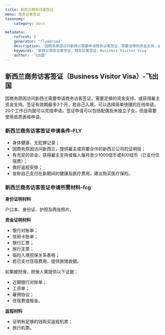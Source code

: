 ```yaml
---
title: 新西兰商务访客签证
menu: 商务访客签证
taxonomy:
    category: docs

metadata:
    refresh: 0
    generator: 'flyabroad'
    description: '因商务原因访问新西兰需要申请商务访客签证，需要足够的资金支持，或获得雇主资金支持。签证有效期最多3个月，若自己入境，可以选择简单快捷的在线申请，20个工作日内就可以完成申请。签证申请可以包括配偶及未独立子女，但是需要使用纸质表格申请。'
    keywords: '新西兰商务访客签证，商务访客签证，Business Visitor Visa'
    author: '飞出国'
---
```


## 新西兰商务访客签证（Business Visitor Visa）-飞出国

因商务原因访问新西兰需要申请商务访客签证，需要足够的资金支持，或获得雇主资金支持。签证有效期最多3个月，若自己入境，可以选择简单快捷的在线申请，20个工作日内就可以完成申请。签证申请可以包括配偶及未独立子女，但是需要使用纸质表格申请。

### 新西兰商务访客签证申请条件-FLY

* 身体健康，无犯罪记录；
* 因商务原因访问新西兰，提供雇主或将要合作的新西兰公司的证明信；
* 有充足的资金，获得雇主支持或每人每月至少1000纽币或400纽币（已支付住宿费）；
* 做好返程安排；
* 宣称自己支付在新期间的健康及医疗费用，建议购买医疗保险。

### 新西兰商务访客签证申请所需材料-fcg

**身份证明材料**

户口本、身份证、护照及两张照片。

**资金证明材料**

* 银行对账单；
* 信用卡账单；
* 银行汇票；
* 旅行支票；
* 临时入境担保关系表格；
* 若已支付住宿费用，提供旅馆收据。

如果被担保，担保人需提供以下证据：

* 近期银行对账单；
* 工资单；
* 雇佣协议；
* 住宿费或租金。

**返程材料**

* 证明有足够的钱购买返程机票；
* 旅行机票。




